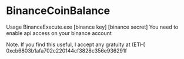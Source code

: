# BinanceCoinBalance

Usage BinanceExecute.exe [binance key] [binance secret]
You need to enable api access on your binance account


Note. If you find this useful, I accept any gratuity at (ETH) 0xcb6803b1afa702c220144cf3828c356e936291f
